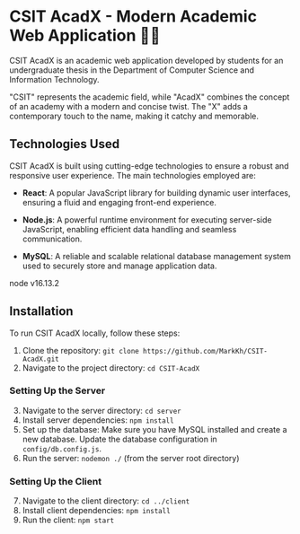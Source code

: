 # CSIT AcadX - Modern Academic Web Application 🚀✨

CSIT AcadX is an academic web application developed by students for an undergraduate thesis in the Department of Computer Science and Information Technology.

"CSIT" represents the academic field, while "AcadX" combines the concept of an academy with a modern and concise twist. The "X" adds a contemporary touch to the name, making it catchy and memorable.

## Technologies Used

CSIT AcadX is built using cutting-edge technologies to ensure a robust and responsive user experience. The main technologies employed are:

- **React**: A popular JavaScript library for building dynamic user interfaces, ensuring a fluid and engaging front-end experience.

- **Node.js**: A powerful runtime environment for executing server-side JavaScript, enabling efficient data handling and seamless communication.

- **MySQL**: A reliable and scalable relational database management system used to securely store and manage application data.

node v16.13.2

## Installation

To run CSIT AcadX locally, follow these steps:

1. Clone the repository: `git clone https://github.com/MarkKh/CSIT-AcadX.git`
2. Navigate to the project directory: `cd CSIT-AcadX`

### Setting Up the Server

3. Navigate to the server directory: `cd server`
4. Install server dependencies: `npm install`
5. Set up the database: Make sure you have MySQL installed and create a new database. Update the database configuration in `config/db.config.js`.
6. Run the server: `nodemon ./` (from the server root directory)

### Setting Up the Client

7. Navigate to the client directory: `cd ../client`
8. Install client dependencies: `npm install`
9. Run the client: `npm start`



